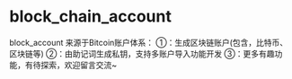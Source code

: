 # block_chain_account
block_account 来源于Bitcoin账户体系：
①：生成区块链账户(包含，比特币、区块链等)
②：由助记词生成私钥，支持多账户导入功能开发
③：更多有趣功能，有待探索，欢迎留言交流~
